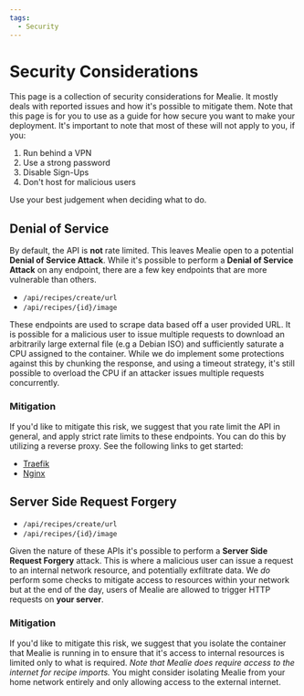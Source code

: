 ```yaml
---
tags:
  - Security
---
```


# Security Considerations

This page is a collection of security considerations for Mealie. It mostly deals with reported issues and how it's possible to mitigate them. Note that this page is for you to use as a guide for how secure you want to make your deployment. It's important to note that most of these will not apply to you, if you:

1. Run behind a VPN
2. Use a strong password
3. Disable Sign-Ups
4. Don't host for malicious users

Use your best judgement when deciding what to do.

## Denial of Service

By default, the API is **not** rate limited. This leaves Mealie open to a potential **Denial of Service Attack**. While it's possible to perform a **Denial of Service Attack** on any endpoint, there are a few key endpoints that are more vulnerable than others.

- `/api/recipes/create/url`
- `/api/recipes/{id}/image`

These endpoints are used to scrape data based off a user provided URL. It is possible for a malicious user to issue multiple requests to download an arbitrarily large external file (e.g a Debian ISO) and sufficiently saturate a CPU assigned to the container. While we do implement some protections against this by chunking the response, and using a timeout strategy, it's still possible to overload the CPU if an attacker issues multiple requests concurrently.

### Mitigation

If you'd like to mitigate this risk, we suggest that you rate limit the API in general, and apply strict rate limits to these endpoints. You can do this by utilizing a reverse proxy. See the following links to get started:

- [Traefik](https://doc.traefik.io/traefik/middlewares/http/ratelimit/)
- [Nginx](https://nginx.org/en/docs/http/ngx_http_limit_req_module.html)

## Server Side Request Forgery

- `/api/recipes/create/url`
- `/api/recipes/{id}/image`

Given the nature of these APIs it's possible to perform a **Server Side Request Forgery** attack. This is where a malicious user can issue a request to an internal network resource, and potentially exfiltrate data. We _do_ perform some checks to mitigate access to resources within your network but at the end of the day, users of Mealie are allowed to trigger HTTP requests on **your server**.

### Mitigation

If you'd like to mitigate this risk, we suggest that you isolate the container that Mealie is running in to ensure that it's access to internal resources is limited only to what is required. _Note that Mealie does require access to the internet for recipe imports._ You might consider isolating Mealie from your home network entirely and only allowing access to the external internet.
